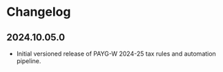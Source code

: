 # Changelog

## 2024.10.05.0
- Initial versioned release of PAYG-W 2024-25 tax rules and automation pipeline.
